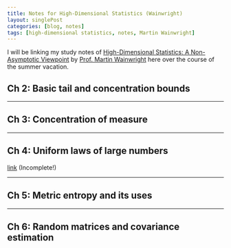```yaml
---
title: Notes for High-Dimensional Statistics (Wainwright)
layout: singlePost
categories: [blog, notes]
tags: [high-dimensional statistics, notes, Martin Wainwright]
---
```


I will be linking my study notes of [High-Dimensional Statistics: A Non-Asymptotic Viewpoint](https://www.cambridge.org/core/books/highdimensional-statistics/8A91ECEEC38F46DAB53E9FF8757C7A4E) by [Prof. Martin Wainwright](https://people.eecs.berkeley.edu/~wainwrig/) here over the course of the summer vacation. 

## Ch 2: Basic tail and concentration bounds


* * *

## Ch 3: Concentration of measure


* * *

## Ch 4: Uniform laws of large numbers

[link](High-dim-Wainwright_Notes/High-dim-4.pdf) (Incomplete!)

* * *

## Ch 5: Metric entropy and its uses


* * *

## Ch 6: Random matrices and covariance estimation